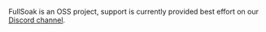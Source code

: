 FullSoak is an OSS project, support is currently provided best effort on our
[Discord channel](https://discord.gg/4U3rCSMyxg).
